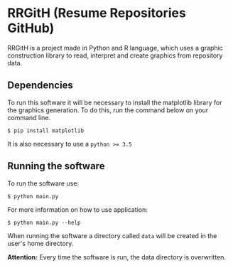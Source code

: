 RRGitH (Resume Repositories GitHub)
===================================

RRGitH is a project made in Python and R language, which uses a graphic construction library to read, interpret and create graphics from repository data.

Dependencies
------------

To run this software it will be necessary to install the matplotlib library for the graphics generation.
To do this, run the command below on your command line.

    $ pip install matplotlib
    
It is also necessary to use a `python >= 3.5`

Running the software
-------------------

To run the software use:

    $ python main.py

For more information on how to use application:
    
    $ python main.py --help
    
When running the software a directory called `data` will be created in the user's home directory.

**Attention:** Every time the software is run, the data directory is overwritten.
